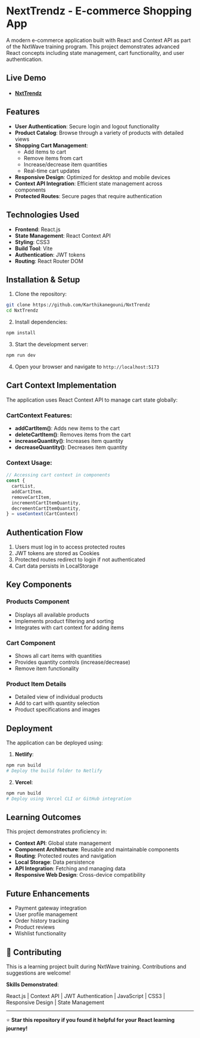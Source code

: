 # NextTrendz - E-commerce Shopping App

A modern e-commerce application built with React and Context API as part of the NxtWave training program. This project demonstrates advanced React concepts including state management, cart functionality, and user authentication.

## Live Demo

- #### [NxtTrendz](https://nxttrendzak.netlify.app)


## Features

- **User Authentication**: Secure login and logout functionality
- **Product Catalog**: Browse through a variety of products with detailed views
- **Shopping Cart Management**:
  - Add items to cart
  - Remove items from cart
  - Increase/decrease item quantities
  - Real-time cart updates
- **Responsive Design**: Optimized for desktop and mobile devices
- **Context API Integration**: Efficient state management across components
- **Protected Routes**: Secure pages that require authentication

## Technologies Used

- **Frontend**: React.js
- **State Management**: React Context API
- **Styling**: CSS3
- **Build Tool**: Vite
- **Authentication**: JWT tokens
- **Routing**: React Router DOM

## Installation & Setup

1. Clone the repository:

```bash
git clone https://github.com/Karthikanegouni/NxtTrendz
cd NxtTrendz
```

2. Install dependencies:

```bash
npm install
```

3. Start the development server:

```bash
npm run dev
```

4. Open your browser and navigate to `http://localhost:5173`

## Cart Context Implementation

The application uses React Context API to manage cart state globally:

### CartContext Features:

- **addCartItem()**: Adds new items to the cart
- **deleteCartItem()**: Removes items from the cart
- **increaseQuantity()**: Increases item quantity
- **decreaseQuantity()**: Decreases item quantity
<!-- - **removeAllCartItems()**: Clears the entire cart -->

### Context Usage:

```javascript
// Accessing cart context in components
const {
  cartList,
  addCartItem,
  removeCartItem,
  incrementCartItemQuantity,
  decrementCartItemQuantity,
} = useContext(CartContext)
```

## Authentication Flow

1. Users must log in to access protected routes
2. JWT tokens are stored as Cookies
3. Protected routes redirect to login if not authenticated
4. Cart data persists in LocalStorage

## Key Components

### Products Component

- Displays all available products
- Implements product filtering and sorting
- Integrates with cart context for adding items

### Cart Component

- Shows all cart items with quantities
- Provides quantity controls (increase/decrease)
- Remove item functionality

### Product Item Details

- Detailed view of individual products
- Add to cart with quantity selection
- Product specifications and images

## Deployment

The application can be deployed using:

1. **Netlify**:

```bash
npm run build
# Deploy the build folder to Netlify
```

2. **Vercel**:

```bash
npm run build
# Deploy using Vercel CLI or GitHub integration
```

## Learning Outcomes

This project demonstrates proficiency in:

- **Context API**: Global state management
- **Component Architecture**: Reusable and maintainable components
- **Routing**: Protected routes and navigation
- **Local Storage**: Data persistence
- **API Integration**: Fetching and managing data
- **Responsive Web Design**: Cross-device compatibility

## Future Enhancements

- Payment gateway integration
- User profile management
- Order history tracking
- Product reviews
- Wishlist functionality

## 🤝 Contributing

This is a learning project built during NxtWave training. Contributions and suggestions are welcome!

**Skills Demonstrated**:

React.js | Context API | JWT Authentication | JavaScript | CSS3 | Responsive Design | State Management

---

⭐ **Star this repository if you found it helpful for your React learning journey!**

